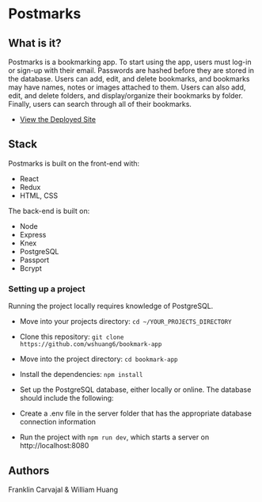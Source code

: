 # Postmarks

## What is it?

Postmarks is a bookmarking app. To start using the app, users must log-in or sign-up with their email. Passwords are hashed before they are stored in the database. Users can add, edit, and delete bookmarks, and bookmarks may have names, notes or images attached to them. Users can also add, edit, and delete folders, and display/organize their bookmarks by folder. Finally, users can search through all of their bookmarks.

* [View the Deployed Site](https://thawing-earth-99346.herokuapp.com/)

## Stack
Postmarks is built on the front-end with:
* React
* Redux
* HTML, CSS

The back-end is built on:
* Node
* Express
* Knex
* PostgreSQL
* Passport
* Bcrypt

### Setting up a project

Running the project locally requires knowledge of PostgreSQL.

* Move into your projects directory: `cd ~/YOUR_PROJECTS_DIRECTORY`
* Clone this repository: `git clone https://github.com/wshuang6/bookmark-app`
* Move into the project directory: `cd bookmark-app`
* Install the dependencies: `npm install`
* Set up the PostgreSQL database, either locally or online. The database should include the following: 

* Create a .env file in the server folder that has the appropriate database connection information
* Run the project with `npm run dev`, which starts a server on http://localhost:8080

## Authors
Franklin Carvajal & William Huang